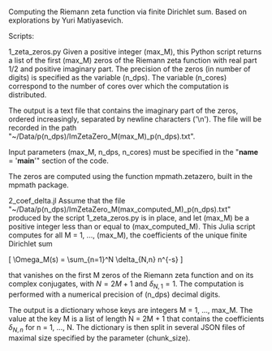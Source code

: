 Computing the Riemann zeta function via finite Dirichlet sum. Based on explorations by Yuri Matiyasevich. 

Scripts:

1_zeta_zeros.py
  Given a positive integer (max_M), this Python script returns a list of the first (max_M) zeros of the Riemann zeta function 
  with real part 1/2 and positive imaginary part. The precision of the zeros (in number of digits) is specified as the variable (n_dps). 
  The variable (n_cores) correspond to the number of cores over which the computation is distributed. 

  The output is a text file that contains the imaginary part of the zeros, ordered increasingly, separated by newline characters ('\n').
  The file will be recorded in the path "~/Data/p(n_dps)/ImZetaZero_M(max_M)_p(n_dps).txt".

  Input parameters (max_M, n_dps, n_cores) must be specified in the "__name__ = '__main__'" section of the code.

  The zeros are computed using the function mpmath.zetazero, built in the mpmath package. 


2_coef_delta.jl
  Assume that the file "~/Data/p(n_dps)/ImZetaZero_M(max_computed_M)_p(n_dps).txt" produced by the script 1_zeta_zeros.py is in place, 
  and let (max_M) be a positive integer less than or equal to (max_computed_M). This Julia script computes for all M = 1, ..., (max_M), 
  the coefficients of the unique finite Dirichlet sum

  \[
    \Omega_M(s) = \sum_{n=1}^N \delta_{N,n} n^{-s}
  \]

  that vanishes on the first M zeros of the Riemann zeta function and on its complex conjugates, with $N = 2M + 1$ and $\delta_{N,1} = 1$.
  The computation is performed with a numerical precision of (n_dps) decimal digits. 

  The output is a dictionary whose keys are integers M = 1, ..., max_M. The value at the key M is a list of length N = 2M + 1 that contains
  the coefficients $\delta_{N,n}$ for n = 1, ..., N. The dictionary is then split in several JSON files of maximal size specified by
  the parameter (chunk_size).
